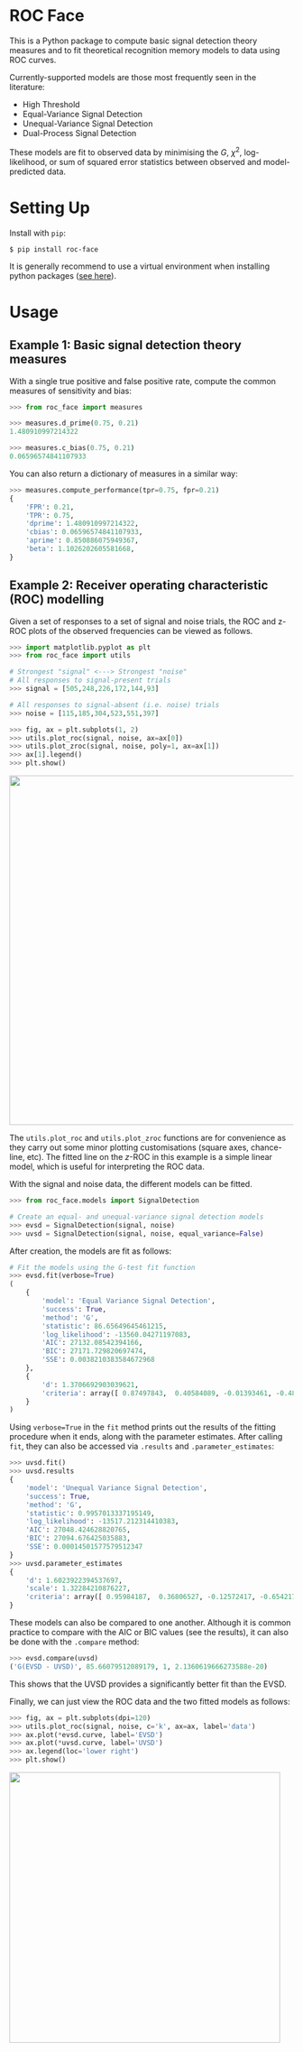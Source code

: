 # ROC Face

This is a Python package to compute basic signal detection theory measures and to fit theoretical recognition memory models to data using ROC curves.

Currently-supported models are those most frequently seen in the literature:
- High Threshold
- Equal-Variance Signal Detection
- Unequal-Variance Signal Detection
- Dual-Process Signal Detection

These models are fit to observed data by minimising the $G$, $\chi^2$, log-likelihood, or sum of squared error statistics between observed and model-predicted data.

# Setting Up
Install with `pip`:

```$ pip install roc-face```

It is generally recommend to use a virtual environment when installing python packages ([see here](https://packaging.python.org/guides/installing-using-pip-and-virtual-environments/)).

# Usage

## Example 1: Basic signal detection theory measures
With a single true positive and false positive rate, compute the common measures of sensitivity and bias:

```python
>>> from roc_face import measures

>>> measures.d_prime(0.75, 0.21)
1.480910997214322

>>> measures.c_bias(0.75, 0.21)
0.06596574841107933
```
You can also return a dictionary of measures in a similar way:
```python
>>> measures.compute_performance(tpr=0.75, fpr=0.21)
{
    'FPR': 0.21,
    'TPR': 0.75,
    'dprime': 1.480910997214322,
    'cbias': 0.06596574841107933,
    'aprime': 0.850886075949367,
    'beta': 1.1026202605581668,
}
```

## Example 2: Receiver operating characteristic (ROC) modelling
Given a set of responses to a set of signal and noise trials, the ROC and z-ROC plots of the observed frequencies can be viewed as follows.

```python
>>> import matplotlib.pyplot as plt
>>> from roc_face import utils

# Strongest "signal" <---> Strongest "noise"
# All responses to signal-present trials
>>> signal = [505,248,226,172,144,93]

# All responses to signal-absent (i.e. noise) trials
>>> noise = [115,185,304,523,551,397]

>>> fig, ax = plt.subplots(1, 2)
>>> utils.plot_roc(signal, noise, ax=ax[0])
>>> utils.plot_zroc(signal, noise, poly=1, ax=ax[1])
>>> ax[1].legend()
>>> plt.show()
```
<img src="https://github.com/lcdunne/signal-detection/raw/develop/example/example_ROC_zROC.png" alt="" width="620">

The `utils.plot_roc` and `utils.plot_zroc` functions are for convenience as 
they carry out some minor plotting customisations (square axes, chance-line, 
etc). The fitted line on the *z*-ROC in this example is a simple linear model, 
which is useful for interpreting the ROC data.

With the signal and noise data, the different models can be fitted.

```python
>>> from roc_face.models import SignalDetection

# Create an equal- and unequal-variance signal detection models
>>> evsd = SignalDetection(signal, noise)
>>> uvsd = SignalDetection(signal, noise, equal_variance=False)
```

After creation, the models are fit as follows:

```python
# Fit the models using the G-test fit function
>>> evsd.fit(verbose=True)
(
    {
        'model': 'Equal Variance Signal Detection',
        'success': True,
        'method': 'G',
        'statistic': 86.65649645461215,
        'log_likelihood': -13560.04271197083,
        'AIC': 27132.08542394166,
        'BIC': 27171.729820697474,
        'SSE': 0.0038210383584672968
    },
    {
        'd': 1.3706692903039621,
        'criteria': array([ 0.87497843,  0.40584089, -0.01393461, -0.48919362, -1.0589949 ])
    }
)
```
Using `verbose=True` in the `fit` method prints out the results of the fitting procedure when it ends, along with the parameter estimates. After calling `fit`, they can also be accessed via `.results` and `.parameter_estimates`:
```python
>>> uvsd.fit()
>>> uvsd.results
{
    'model': 'Unequal Variance Signal Detection',
    'success': True,
    'method': 'G',
    'statistic': 0.9957013337195149,
    'log_likelihood': -13517.212314410383,
    'AIC': 27048.424628820765,
    'BIC': 27094.676425035883,
    'SSE': 0.00014501577579512347
}
>>> uvsd.parameter_estimates
{
    'd': 1.6023922394537697,
    'scale': 1.32284210876227,
    'criteria': array([ 0.95984187,  0.36806527, -0.12572417, -0.65421799, -1.2496735 ])
}
```

These models can also be compared to one another. Although it is common practice to compare with the AIC or BIC values (see the results), it can also be done with the `.compare` method:
```python
>>> evsd.compare(uvsd)
('G(EVSD - UVSD)', 85.66079512089179, 1, 2.1360619666273588e-20)
```
This shows that the UVSD provides a significantly better fit than the EVSD.

Finally, we can just view the ROC data and the two fitted models as follows:

```python
>>> fig, ax = plt.subplots(dpi=120)
>>> utils.plot_roc(signal, noise, c='k', ax=ax, label='data')
>>> ax.plot(*evsd.curve, label='EVSD')
>>> ax.plot(*uvsd.curve, label='UVSD')
>>> ax.legend(loc='lower right')
>>> plt.show()
```
<img src="https://github.com/lcdunne/signal-detection/raw/develop/example/example_EVSD_UVSD.png" alt="" width="480">
